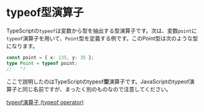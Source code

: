 # typeof型演算子

TypeScriptの`typeof`は変数から型を抽出する型演算子です。次は、変数`point`に`typeof`演算子を用いて、`Point`型を定義する例です。このPoint型は次のような型になります。

```ts twoslash
const point = { x: 135, y: 35 };
type Point = typeof point;
//   ^?
```

ここで説明したのはTypeScriptのtypeof**型**演算子です。JavaScriptのtypeof演算子と同じ名前ですが、まったく別のものなので注意してください。

[typeof演算子 (typeof operator)](../values-types-variables/typeof-operator.md)
